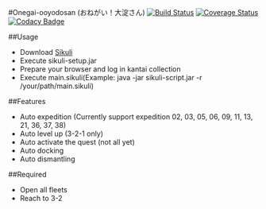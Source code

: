 #Onegai-ooyodosan (おねがい！大淀さん)
[![Build Status](https://travis-ci.org/tantinevincent/Onegai-ooyodosan.svg?branch=master)](https://travis-ci.org/tantinevincent/Onegai-oyodosan)
[![Coverage Status](https://img.shields.io/coveralls/tantinevincent/Onegai-oyodosan.svg)](https://coveralls.io/r/tantinevincent/Onegai-oyodosan?branch=master)
[![Codacy Badge](https://www.codacy.com/project/badge/79165fe63b704e4fbd85dbc497e87484)](https://www.codacy.com/public/tantinevincent/Onegai-oyodosan)

##Usage
  - Download [Sikuli]
  - Execute sikuli-setup.jar
  - Prepare your browser and log in kantai collection
  - Execute main.sikuli(Example: java -jar sikuli-script.jar -r /your/path/main.sikuli)

##Features
  - Auto expedition (Currently support expedition 02, 03, 05, 06, 09, 11, 13, 21, 36, 37, 38)
  - Auto level up (3-2-1 only)
  - Auto activate the quest (not all yet)
  - Auto docking
  - Auto dismantling
  
##Required
  - Open all fleets
  - Reach to 3-2

[sikuli]:http://www.sikuli.org/
